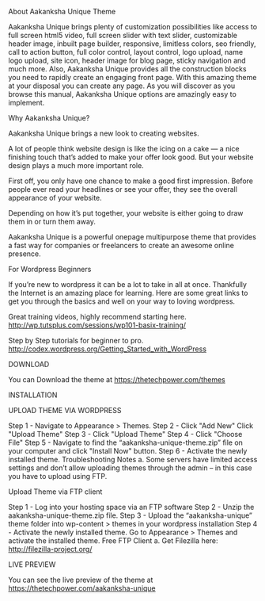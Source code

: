 About Aakanksha Unique Theme

Aakanksha Unique brings plenty of customization possibilities like access to full screen html5 video, full screen slider with text slider, customizable header image, inbuilt page builder, responsive, limitless colors, seo friendly, call to action button, full color control, layout control, logo upload, name logo upload, site icon, header image for blog page, sticky navigation and much more. Also, Aakanksha Unique provides all the construction blocks you need to rapidly create an engaging front page. With this amazing theme at your disposal you can create any page. As you will discover as you browse this manual, Aakanksha Unique options are amazingly easy to implement.

Why Aakanksha Unique?

Aakanksha Unique brings a new look to creating websites.

A lot of people think website design is like the icing on a cake — a nice finishing touch that’s added to make your offer look good. But your website design plays a much more important role.

First off, you only have one chance to make a good first impression. Before people ever read your headlines or see your offer, they see the overall appearance of your website.

Depending on how it’s put together, your website is either going to draw them in or turn them away.

Aakanksha Unique is a powerful onepage multipurpose theme that provides a fast way for companies or freelancers to create an awesome online presence.

For Wordpress Beginners

If you’re new to wordpress it can be a lot to take in all at once. Thankfully the Internet is an amazing place for learning. Here are some great links to get you through the basics and well on your way to loving wordpress.

Great training videos, highly recommend starting here. http://wp.tutsplus.com/sessions/wp101-basix-training/

Step by Step tutorials for beginner to pro. http://codex.wordpress.org/Getting_Started_with_WordPress

DOWNLOAD

You can Download the theme at https://thetechpower.com/themes

INSTALLATION

UPLOAD THEME VIA WORDPRESS

Step 1 - Navigate to Appearance > Themes. Step 2 - Click "Add New" Click "Upload Theme" Step 3 - Click "Upload Theme" Step 4 - Click "Choose File" Step 5 - Navigate to find the “aakanksha-unique-theme.zip” file on your computer and click "Install Now" button. Step 6 - Activate the newly installed theme. Troubleshooting Notes a. Some servers have limited access settings and don’t allow uploading themes through the admin – in this case you have to upload using FTP.   

Upload Theme via FTP client

Step 1 - Log into your hosting space via an FTP software Step 2 - Unzip the aakanksha-unique-theme.zip file. Step 3 - Upload the “aakanksha-unique” theme folder into wp-content > themes in your wordpress installation Step 4 - Activate the newly installed theme. Go to Appearance > Themes and activate the installed theme. Free FTP Client a. Get Filezilla here: http://filezilla-project.org/

LIVE PREVIEW

You can see the live preview of the theme at https://thetechpower.com/aakanksha-unique
